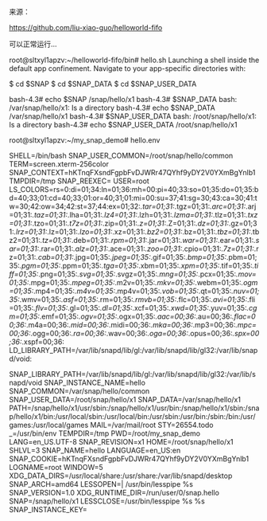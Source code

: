 
来源：

https://github.com/liu-xiao-guo/helloworld-fifo



可以正常运行...


root@sltxyl1apzv:~/helloworld-fifo/bin# hello.sh
Launching a shell inside the default app confinement. Navigate to your
app-specific directories with:

  $ cd $SNAP
  $ cd $SNAP_DATA
  $ cd $SNAP_USER_DATA

bash-4.3# echo $SNAP
/snap/hello/x1
bash-4.3# $SNAP_DATA
bash: /var/snap/hello/x1: Is a directory
bash-4.3# echo $SNAP_DATA
/var/snap/hello/x1
bash-4.3#  $SNAP_USER_DATA
bash: /root/snap/hello/x1: Is a directory
bash-4.3# echo  $SNAP_USER_DATA
/root/snap/hello/x1





root@sltxyl1apzv:~/my_snap_demo# hello.env




SHELL=/bin/bash
SNAP_USER_COMMON=/root/snap/hello/common
TERM=screen.xterm-256color
SNAP_CONTEXT=hKTnqFXsndFgpbFvDJWRr47QYhf9yDY2V0YXmBgYnlb1
TMPDIR=/tmp
SNAP_REEXEC=
USER=root
LS_COLORS=rs=0:di=01;34:ln=01;36:mh=00:pi=40;33:so=01;35:do=01;35:bd=40;33;01:cd=40;33;01:or=40;31;01:mi=00:su=37;41:sg=30;43:ca=30;41:tw=30;42:ow=34;42:st=37;44:ex=01;32:*.tar=01;31:*.tgz=01;31:*.arc=01;31:*.arj=01;31:*.taz=01;31:*.lha=01;31:*.lz4=01;31:*.lzh=01;31:*.lzma=01;31:*.tlz=01;31:*.txz=01;31:*.tzo=01;31:*.t7z=01;31:*.zip=01;31:*.z=01;31:*.Z=01;31:*.dz=01;31:*.gz=01;31:*.lrz=01;31:*.lz=01;31:*.lzo=01;31:*.xz=01;31:*.bz2=01;31:*.bz=01;31:*.tbz=01;31:*.tbz2=01;31:*.tz=01;31:*.deb=01;31:*.rpm=01;31:*.jar=01;31:*.war=01;31:*.ear=01;31:*.sar=01;31:*.rar=01;31:*.alz=01;31:*.ace=01;31:*.zoo=01;31:*.cpio=01;31:*.7z=01;31:*.rz=01;31:*.cab=01;31:*.jpg=01;35:*.jpeg=01;35:*.gif=01;35:*.bmp=01;35:*.pbm=01;35:*.pgm=01;35:*.ppm=01;35:*.tga=01;35:*.xbm=01;35:*.xpm=01;35:*.tif=01;35:*.tiff=01;35:*.png=01;35:*.svg=01;35:*.svgz=01;35:*.mng=01;35:*.pcx=01;35:*.mov=01;35:*.mpg=01;35:*.mpeg=01;35:*.m2v=01;35:*.mkv=01;35:*.webm=01;35:*.ogm=01;35:*.mp4=01;35:*.m4v=01;35:*.mp4v=01;35:*.vob=01;35:*.qt=01;35:*.nuv=01;35:*.wmv=01;35:*.asf=01;35:*.rm=01;35:*.rmvb=01;35:*.flc=01;35:*.avi=01;35:*.fli=01;35:*.flv=01;35:*.gl=01;35:*.dl=01;35:*.xcf=01;35:*.xwd=01;35:*.yuv=01;35:*.cgm=01;35:*.emf=01;35:*.ogv=01;35:*.ogx=01;35:*.aac=00;36:*.au=00;36:*.flac=00;36:*.m4a=00;36:*.mid=00;36:*.midi=00;36:*.mka=00;36:*.mp3=00;36:*.mpc=00;36:*.ogg=00;36:*.ra=00;36:*.wav=00;36:*.oga=00;36:*.opus=00;36:*.spx=00;36:*.xspf=00;36:
LD_LIBRARY_PATH=/var/lib/snapd/lib/gl:/var/lib/snapd/lib/gl32:/var/lib/snapd/void:

SNAP_LIBRARY_PATH=/var/lib/snapd/lib/gl:/var/lib/snapd/lib/gl32:/var/lib/snapd/void
SNAP_INSTANCE_NAME=hello
SNAP_COMMON=/var/snap/hello/common
SNAP_USER_DATA=/root/snap/hello/x1
SNAP_DATA=/var/snap/hello/x1
PATH=/snap/hello/x1/usr/sbin:/snap/hello/x1/usr/bin:/snap/hello/x1/sbin:/snap/hello/x1/bin:/usr/local/sbin:/usr/local/bin:/usr/sbin:/usr/bin:/sbin:/bin:/usr/games:/usr/local/games
MAIL=/var/mail/root
STY=26554.todo
_=/usr/bin/env
TEMPDIR=/tmp
PWD=/root/my_snap_demo
LANG=en_US.UTF-8
SNAP_REVISION=x1
HOME=/root/snap/hello/x1
SHLVL=3
SNAP_NAME=hello
LANGUAGE=en_US:en
SNAP_COOKIE=hKTnqFXsndFgpbFvDJWRr47QYhf9yDY2V0YXmBgYnlb1
LOGNAME=root
WINDOW=5
XDG_DATA_DIRS=/usr/local/share:/usr/share:/var/lib/snapd/desktop
SNAP_ARCH=amd64
LESSOPEN=| /usr/bin/lesspipe %s
SNAP_VERSION=1.0
XDG_RUNTIME_DIR=/run/user/0/snap.hello
SNAP=/snap/hello/x1
LESSCLOSE=/usr/bin/lesspipe %s %s
SNAP_INSTANCE_KEY=



